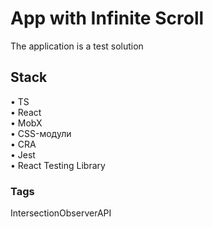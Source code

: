 # App with Infinite Scroll

The application is a test solution

## Stack

• TS\
• React\
• MobX\
• CSS-модули\
• CRA\
• Jest\
• React Testing Library

### Tags

IntersectionObserverAPI
